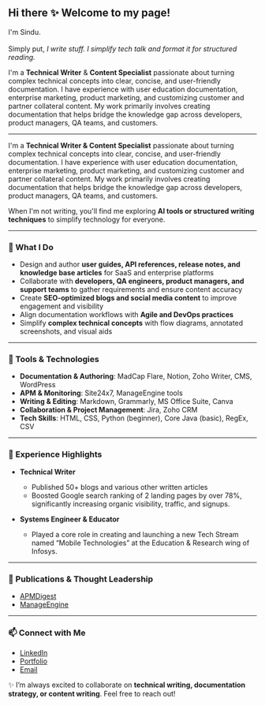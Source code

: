 ## Hi there ✨ Welcome to my page!

I'm Sindu.<br><br>
Simply put, *I write stuff. I simplify tech talk and format it for structured reading.*

I'm a <b>Technical Writer</b> & <b>Content Specialist</b> passionate about turning complex technical concepts into clear, concise, and user-friendly documentation. I have experience with user education documentation, enterprise marketing, product marketing, and customizing customer and partner collateral content. My work primarily involves creating documentation that helps bridge the knowledge gap across developers, product managers, QA teams, and customers.

---

I'm a **Technical Writer & Content Specialist** passionate about turning complex technical concepts into clear, concise, and user-friendly documentation. I have experience with user education documentation, enterprise marketing, product marketing, and customizing customer and partner collateral content. My work primarily involves creating documentation that helps bridge the knowledge gap across developers, product managers, QA teams, and customers.

When I'm not writing, you'll find me exploring **AI tools or structured writing techniques** to simplify technology for everyone.

---

### 📝 What I Do

- Design and author **user guides, API references, release notes, and knowledge base articles** for SaaS and enterprise platforms  
- Collaborate with **developers, QA engineers, product managers, and support teams** to gather requirements and ensure content accuracy  
- Create **SEO-optimized blogs and social media content** to improve engagement and visibility  
- Align documentation workflows with **Agile and DevOps practices**  
- Simplify **complex technical concepts** with flow diagrams, annotated screenshots, and visual aids  

---

### 🔧 Tools & Technologies

- **Documentation & Authoring**: MadCap Flare, Notion, Zoho Writer, CMS, WordPress  
- **APM & Monitoring**: Site24x7, ManageEngine tools  
- **Writing & Editing**: Markdown, Grammarly, MS Office Suite, Canva  
- **Collaboration & Project Management**: Jira, Zoho CRM  
- **Tech Skills**: HTML, CSS, Python (beginner), Core Java (basic), RegEx, CSV  

---

### 📂 Experience Highlights

- **Technical Writer**  
   - Published 50+ blogs and various other written articles
   - Boosted Google search ranking of 2 landing pages by over 78%, significantly increasing organic visibility, traffic, and signups.

- **Systems Engineer & Educator**
  - Played a core role in creating and launching a new Tech Stream named “Mobile Technologies” at the Education & Research wing of Infosys.

---

### 📰 Publications & Thought Leadership

- [APMDigest](https://www.apmdigest.com/conversational-apm-how-genai-transforming-observability)   
- [ManageEngine](https://blogs.manageengine.com/corporate/general/2025/04/16/bridging-performance-gaps-in-application-management-with-real-user-monitoring.html)

---

### 📫 Connect with Me

- [LinkedIn](https://www.linkedin.com/in/yourprofile)  
- [Portfolio](https://www.sevaanam.com)  
- [Email](mailto:sindupriyadharshini@gmail.com)  

✨ I’m always excited to collaborate on **technical writing, documentation strategy, or content writing**. Feel free to reach out!


